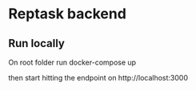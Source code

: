 # Reptask backend

## Run locally
On root folder run docker-compose up

then start hitting the endpoint on http://localhost:3000